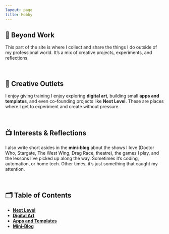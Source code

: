 ```yaml
---
layout: page
title: Hobby
---
```


## 🌱 Beyond Work

This part of the site is where I collect and share the things I do outside of my professional world. It’s a mix of creative projects, experiments, and reflections.  

<br />

## 🎨 Creative Outlets

I enjoy giving training
I enjoy exploring **digital art**, building small **apps and templates**, and even co-founding projects like **Next Level**. These are places where I get to experiment and create without pressure.  

<br />

## 📺 Interests & Reflections

I also write short asides in the **mini-blog** about the shows I love (Doctor Who, Stargate, The West Wing, Drag Race, theatre), the games I play, and the lessons I’ve picked up along the way. Sometimes it’s coding, automation, or home tech. Other times, it’s just something that caught my attention.  

<br />

## 🗂 Table of Contents

- [**Next Level**](next_level)  
- [**Digital Art**](digital_art)  
- [**Apps and Templates**](apps_and_templates)  
- [**Mini-Blog**](mini-blog)